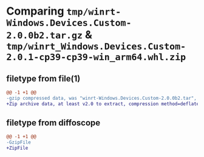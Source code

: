 # Comparing `tmp/winrt-Windows.Devices.Custom-2.0.0b2.tar.gz` & `tmp/winrt_Windows.Devices.Custom-2.0.1-cp39-cp39-win_arm64.whl.zip`

## filetype from file(1)

```diff
@@ -1 +1 @@
-gzip compressed data, was "winrt-Windows.Devices.Custom-2.0.0b2.tar", last modified: Sat Dec  2 18:21:08 2023, max compression
+Zip archive data, at least v2.0 to extract, compression method=deflate
```

## filetype from diffoscope

```diff
@@ -1 +1 @@
-GzipFile
+ZipFile
```

